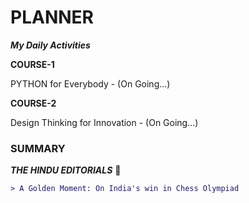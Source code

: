 # PLANNER
***My Daily Activities***


**COURSE-1** 
 
 PYTHON for Everybody - (On Going...)
 

**COURSE-2**  

Design Thinking for Innovation - (On Going...)

### SUMMARY

***THE HINDU EDITORIALS***
:monocle_face:
```diff
> A Golden Moment: On India's win in Chess Olympiad


